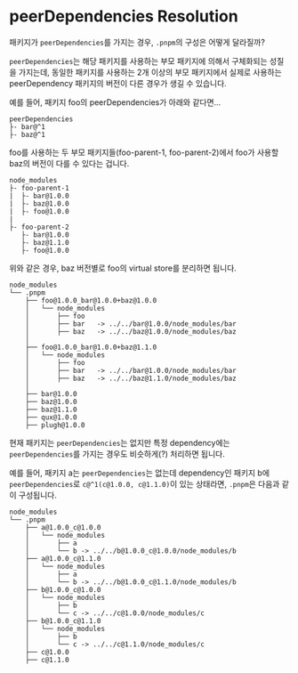 # peerDependencies Resolution

패키지가 `peerDependencies`를 가지는 경우, `.pnpm`의 구성은 어떻게 달라질까?

`peerDependencies`는 해당 패키지를 사용하는 부모 패키지에 의해서 구체화되는 성질을 가지는데, 동일한 패키지를 사용하는 2개 이상의 부모 패키지에서 실제로 사용하는 peerDependency 패키지의 버전이 다른 경우가 생길 수 있습니다.

예를 들어, 패키지 foo의 peerDependencies가 아래와 같다면…

```text
peerDependencies
├- bar@^1
├- baz@^1
```

foo를 사용하는 두 부모 패키지들(foo-parent-1, foo-parent-2)에서 foo가 사용할 baz의 버전이 다를 수 있다는 겁니다.

```text
node_modules
├- foo-parent-1
|  ├- bar@1.0.0
|  ├- baz@1.0.0
|  ├- foo@1.0.0
|
├- foo-parent-2
   ├- bar@1.0.0
   ├- baz@1.1.0
   ├- foo@1.0.0
```

위와 같은 경우, baz 버전별로 foo의 virtual store를 분리하면 됩니다.

```text
node_modules
└── .pnpm
    ├── foo@1.0.0_bar@1.0.0+baz@1.0.0
    │   └── node_modules
    │       ├── foo
    │       ├── bar   -> ../../bar@1.0.0/node_modules/bar
    │       ├── baz   -> ../../baz@1.0.0/node_modules/baz
    │
    ├── foo@1.0.0_bar@1.0.0+baz@1.1.0
    │   └── node_modules
    │       ├── foo
    │       ├── bar   -> ../../bar@1.0.0/node_modules/bar
    │       ├── baz   -> ../../baz@1.1.0/node_modules/baz
    │
    ├── bar@1.0.0
    ├── baz@1.0.0
    ├── baz@1.1.0
    ├── qux@1.0.0
    ├── plugh@1.0.0
```

현재 패키지는 `peerDependencies`는 없지만 특정 dependency에는 `peerDependencies`를 가지는 경우도 비슷하게(?) 처리하면 됩니다.

예를 들어, 패키지 a는 `peerDependencies`는 없는데 dependency인 패키지 b에 `peerDependencies`로 `c@^1(c@1.0.0, c@1.1.0)`이 있는 상태라면, `.pnpm`은 다음과 같이 구성됩니다.

```text
node_modules
└── .pnpm
    ├── a@1.0.0_c@1.0.0
    │   └── node_modules
    │       ├── a
    │       └── b -> ../../b@1.0.0_c@1.0.0/node_modules/b
    ├── a@1.0.0_c@1.1.0
    │   └── node_modules
    │       ├── a
    │       └── b -> ../../b@1.0.0_c@1.1.0/node_modules/b
    ├── b@1.0.0_c@1.0.0
    │   └── node_modules
    │       ├── b
    │       └── c -> ../../c@1.0.0/node_modules/c
    ├── b@1.0.0_c@1.1.0
    │   └── node_modules
    │       ├── b
    │       └── c -> ../../c@1.1.0/node_modules/c
    ├── c@1.0.0
    ├── c@1.1.0
```
